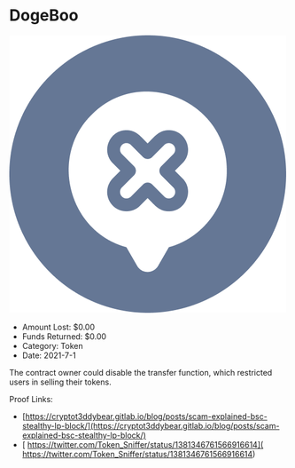# DogeBoo
![DogeBoo](/rektimages/DogeBoo.png)
- Amount Lost: $0.00
- Funds Returned: $0.00
- Category: Token
- Date: 2021-7-1

The contract owner could disable the transfer function, which restricted users in selling their tokens.  
  



Proof Links:
- [https://cryptot3ddybear.gitlab.io/blog/posts/scam-explained-bsc-stealthy-lp-block/](https://cryptot3ddybear.gitlab.io/blog/posts/scam-explained-bsc-stealthy-lp-block/)
- [ https://twitter.com/Token_Sniffer/status/1381346761566916614]( https://twitter.com/Token_Sniffer/status/1381346761566916614)


